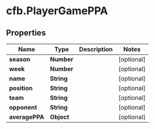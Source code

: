 # cfb.PlayerGamePPA

## Properties
Name | Type | Description | Notes
------------ | ------------- | ------------- | -------------
**season** | **Number** |  | [optional] 
**week** | **Number** |  | [optional] 
**name** | **String** |  | [optional] 
**position** | **String** |  | [optional] 
**team** | **String** |  | [optional] 
**opponent** | **String** |  | [optional] 
**averagePPA** | **Object** |  | [optional] 


